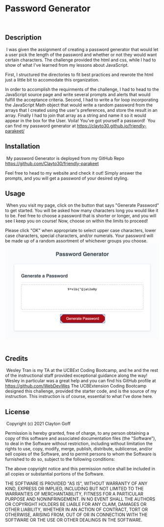 # Password Generator
​
## Description 
​​
I was given the assignment of creating a password generator that would let a user pick the length of the password and whether or not they would want certain characters. The challenge provided the html and css, while I had to show of what I've learned from my lessons about JavaScript.

First, I structured the directories to fit best practices and rewrote the html just a little bit to accomodate this organization. 

In order to accomplish the requirments of the challenge, I had to head to the JavaScript source page and write several prompts and alerts that would fulfill the acceptance criteria. Second, I had to write a for loop incorporating the JavaScript Math object that would write a random password from the arrays that I created using the user's preferences, and store the result in an array. Finally I had to join that array as a string and name it so it would appear in the box for the User. Voila! You've got yourself a password! 
​
You can find my password generator at https://clayto30.github.io/friendly-parakeet/
​​​
## Installation
​
My password Generator is deployed from my GitHub Repo https://github.com/Clayto30/friendly-parakeet

Feel free to head to my website and check it out! Simply answer the prompts, and you will get a password of your desired styling.
​
​
## Usage 
​
When you visit my page, click on the button that says "Generate Password" to get started.
You will be asked how many characters long you would like it to be. Feel free to choose a password that is shorter or longer, and you will see I keep you on course! Now, choose on within the limits to proceed!

Please click "OK" when appropriate to select upper case characters, lower case characters, special characters, and/or numerals. Your password will be made up of a random assortment of whichever groups you choose.
​
![alt text](./assets/images/screenshot.jpg)
​
​
## Credits
​
Wesley Tran is my TA at the UCBExt Coding Bootcamp, and he and the rest of the instructional staff provided exceptional guidance along the way! Wesley in particular was a great help and you can find his GitHub profile at https://github.com/WebDevWes
​
The UCBExtension Coding Bootcamp designed this challenge, provided the starter code, and is the source of my instruction. This instruction is of course, essential to what I've done here. 
​
​
## License
​
Copyright (c) 2021 Clayton Goff

Permission is hereby granted, free of charge, to any person obtaining a copy
of this software and associated documentation files (the "Software"), to deal
in the Software without restriction, including without limitation the rights
to use, copy, modify, merge, publish, distribute, sublicense, and/or sell
copies of the Software, and to permit persons to whom the Software is
furnished to do so, subject to the following conditions:

The above copyright notice and this permission notice shall be included in all
copies or substantial portions of the Software.

THE SOFTWARE IS PROVIDED "AS IS", WITHOUT WARRANTY OF ANY KIND, EXPRESS OR
IMPLIED, INCLUDING BUT NOT LIMITED TO THE WARRANTIES OF MERCHANTABILITY,
FITNESS FOR A PARTICULAR PURPOSE AND NONINFRINGEMENT. IN NO EVENT SHALL THE
AUTHORS OR COPYRIGHT HOLDERS BE LIABLE FOR ANY CLAIM, DAMAGES OR OTHER
LIABILITY, WHETHER IN AN ACTION OF CONTRACT, TORT OR OTHERWISE, ARISING FROM,
OUT OF OR IN CONNECTION WITH THE SOFTWARE OR THE USE OR OTHER DEALINGS IN THE
SOFTWARE.
